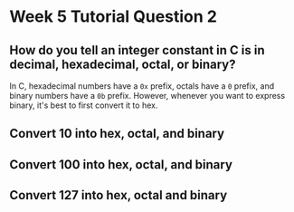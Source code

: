 # Week 5 Tutorial Question 2

## How do you tell an integer constant in C is in decimal, hexadecimal, octal, or binary?

In C, hexadecimal numbers have a `0x` prefix, octals have a `0` prefix, and binary numbers have a `0b` prefix. However, whenever you want to express binary, it's best to first convert it to hex.

## Convert 10 into hex, octal, and binary

## Convert 100 into hex, octal, and binary

## Convert 127 into hex, octal and binary
